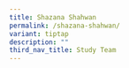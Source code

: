```yaml
---
title: Shazana Shahwan
permalink: /shazana-shahwan/
variant: tiptap
description: ""
third_nav_title: Study Team
---
```

